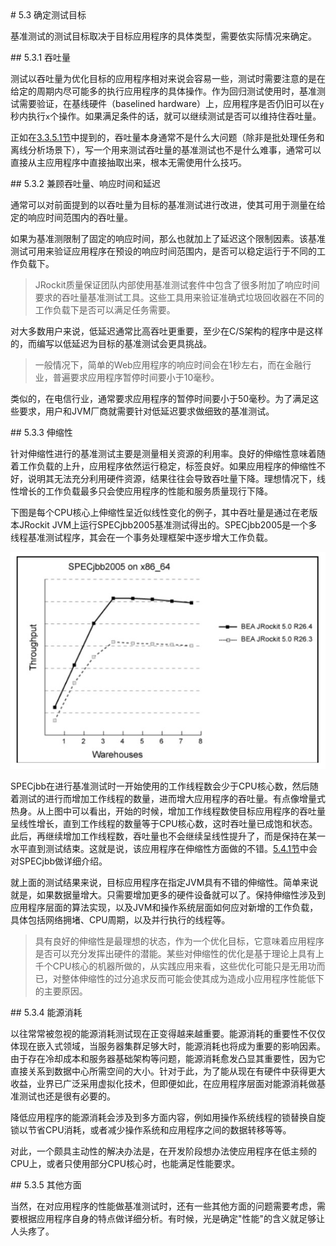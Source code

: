 <a name="5.3" />
# 5.3 确定测试目标

基准测试的测试目标取决于目标应用程序的具体类型，需要依实际情况来确定。

<a name="5.3.1" />
## 5.3.1 吞吐量

测试以吞吐量为优化目标的应用程序相对来说会容易一些，测试时需要注意的是在给定的周期内尽可能多的执行应用程序的具体操作。作为回归测试使用时，基准测试需要验证，在基线硬件（baselined hardware）上，应用程序是否仍旧可以在`y`秒内执行`x`个操作。如果满足条件的话，就可以继续测试是否可以维持住吞吐量。

正如在[3.3.5.1节][1]中提到的，吞吐量本身通常不是什么大问题（除非是批处理任务和离线分析场景下），写一个用来测试吞吐量的基准测试也不是什么难事，通常可以直接从主应用程序中直接抽取出来，根本无需使用什么技巧。

<a name="5.3.2" />
## 5.3.2 兼顾吞吐量、响应时间和延迟

通常可以对前面提到的以吞吐量为目标的基准测试进行改进，使其可用于测量在给定的响应时间范围内的吞吐量。

如果为基准测限制了固定的响应时间，那么也就加上了延迟这个限制因素。该基准测试可用来验证应用程序在预设的响应时间范围内，是否可以稳定运行于不同的工作负载下。

>JRockit质量保证团队内部使用基准测试套件中包含了很多附加了响应时间要求的吞吐量基准测试工具。这些工具用来验证准确式垃圾回收器在不同的工作负载下是否可以满足任务需要。

对大多数用户来说，低延迟通常比高吞吐更重要，至少在C/S架构的程序中是这样的，而编写以低延迟为目标的基准测试会更具挑战。

>一般情况下，简单的Web应用程序的响应时间会在1秒左右，而在金融行业，普遍要求应用程序暂停时间要小于10毫秒。

类似的，在电信行业，通常要求应用程序的暂停时间要小于50毫秒。为了满足这些要求，用户和JVM厂商就需要针对低延迟要求做细致的基准测试。

<a name="5.3.3" />
## 5.3.3 伸缩性

针对伸缩性进行的基准测试主要是测量相关资源的利用率。良好的伸缩性意味着随着工作负载的上升，应用程序依然运行稳定，标签良好。如果应用程序的伸缩性不好，说明其无法充分利用硬件资源，结果往往会导致吞吐量下降。理想情况下，线性增长的工作负载最多只会使应用程序的性能和服务质量现行下降。

下图是每个CPU核心上伸缩性呈近似线性变化的例子，其中吞吐量是通过在老版本JRockit JVM上运行SPECjbb2005基准测试得出的。SPECjbb2005是一个多线程基准测试程序，其会在一个事务处理框架中逐步增大工作负载。

![Figure 4-9][2]

SPECjbb在进行基准测试时一开始使用的工作线程数会少于CPU核心数，然后随着测试的进行而增加工作线程的数量，进而增大应用程序的吞吐量。有点像增量式热身。从上图中可以看出，开始的时候，增加工作线程数使目标应用程序的吞吐量呈线性增长，直到工作线程的数量等于CPU核心数，这时吞吐量已成饱和状态。此后，再继续增加工作线程数，吞吐量也不会继续呈线性提升了，而是保持在某一水平直到测试结束。这就是说，该应用程序在伸缩性方面做的不错。[5.4.1节][3]中会对SPECjbb做详细介绍。

就上面的测试结果来说，目标应用程序在指定JVM具有不错的伸缩性。简单来说就是，如果数据量增大。只需要增加更多的硬件设备就可以了。保持伸缩性涉及到应用程序层面的算法实现，以及JVM和操作系统层面如何应对新增的工作负载，具体包括网络拥堵、CPU周期，以及并行执行的线程等。

>具有良好的伸缩性是最理想的状态，作为一个优化目标，它意味着应用程序是否可以充分发挥出硬件的潜能。某些对伸缩性的优化是基于理论上具有上千个CPU核心的机器所做的，从实践应用来看，这些优化可能只是无用功而已，对整体伸缩性的过分追求反而可能会使其成为造成小应用程序性能低下的主要原因。

<a name="5.3.4" />
## 5.3.4 能源消耗

以往常常被忽视的能源消耗测试现在正变得越来越重要。能源消耗的重要性不仅仅体现在嵌入式领域，当服务器集群足够大时，能源消耗也将成为重要的影响因素。由于存在冷却成本和服务器基础架构等问题，能源消耗愈发凸显其重要性，因为它直接关系到数据中心所需空间的大小。针对于此，为了能从现在有硬件中获得更大收益，业界已广泛采用虚拟化技术，但即便如此，在应用程序层面对能源消耗做基准测试也还是很有必要的。

降低应用程序的能源消耗会涉及到多方面内容，例如用操作系统线程的锁替换自旋锁以节省CPU消耗，或者减少操作系统和应用程序之间的数据转移等等。

对此，一个颇具主动性的解决办法是，在开发阶段想办法使应用程序在低主频的CPU上，或者只使用部分CPU核心时，也能满足性能要求。

<a name="5.3.5" />
## 5.3.5 其他方面

当然，在对应用程序的性能做基准测试时，还有一些其他方面的问题需要考虑，需要根据应用程序自身的特点做详细分析。有时候，光是确定"性能"的含义就足够让人头疼了。







[1]:    ../chap3/3.3.md#3.3.5.1
[2]:    ../images/4-9.jpg
[3]:    ./5.4.md#5.4.1